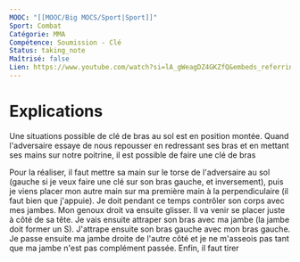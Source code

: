 ```yaml
---
MOOC: "[[MOOC/Big MOCS/Sport|Sport]]"
Sport: Combat
Catégorie: MMA
Compétence: Soumission - Clé
Status: taking_note
Maîtrisé: false
Lien: https://www.youtube.com/watch?si=lA_gWeagDZ4GKZfQ&embeds_referring_euri=https%3A%2F%2Fjiujitsuattitude.fr%2F&source_ve_path=MTY0NTA2&feature=emb_share&v=7fQ4htv0e4Y
---
```

# Explications
Une situations possible de clé de bras au sol est en position montée. Quand l'adversaire essaye de nous repousser en redressant ses bras  et en mettant ses mains sur notre poitrine, il est possible de faire une clé de bras

Pour la réaliser, il faut mettre sa main sur le torse de l'adversaire au sol (gauche si je veux faire une clé sur son bras gauche, et inversement), puis je viens placer mon autre main sur ma première main à la perpendiculaire (il faut bien que j'appuie). Je doit pendant ce temps contrôler son corps avec mes jambes. Mon genoux droit va ensuite glisser. Il va venir se placer juste à côté de sa tête. Je vais ensuite attraper son bras avec ma jambe (la jambe doit former un S). J'attrape ensuite son bras gauche avec mon bras gauche. Je passe ensuite ma jambe droite de l'autre côté et je ne m'asseois pas tant que ma jambe n'est pas complément passée. Enfin, il faut tirer
